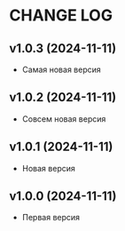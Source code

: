 CHANGE LOG
==========

## v1.0.3 (2024-11-11)
* Самая новая версия

## v1.0.2 (2024-11-11)
* Совсем новая версия

## v1.0.1 (2024-11-11)
* Новая версия

## v1.0.0 (2024-11-11)
* Первая версия